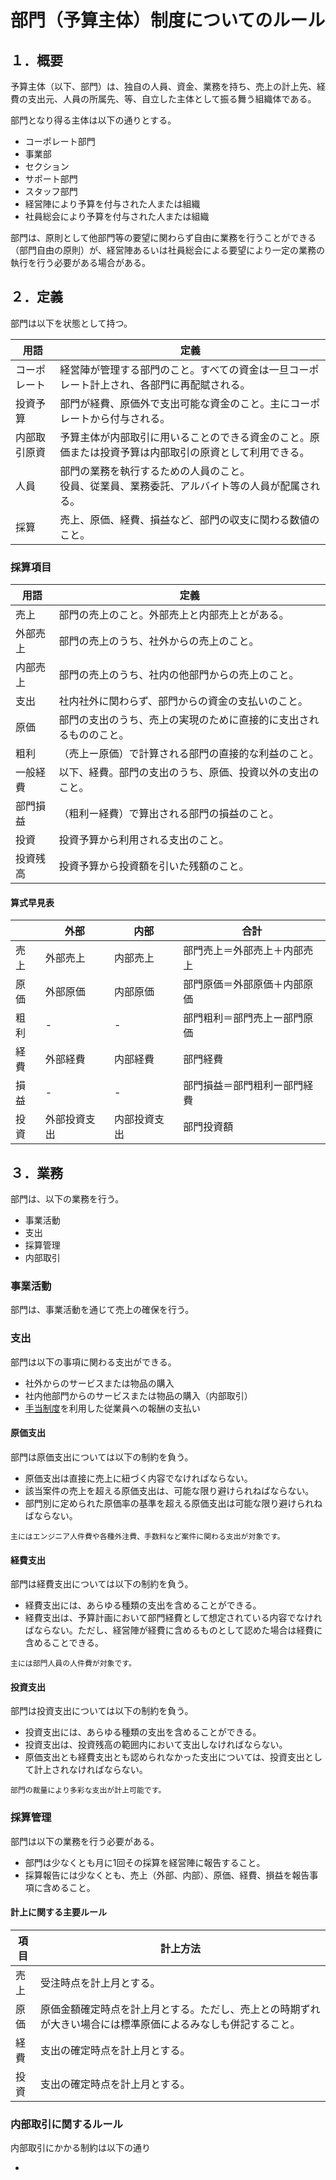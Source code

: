 # 部門（予算主体）制度についてのルール
## １．概要
予算主体（以下、部門）は、独自の人員、資金、業務を持ち、売上の計上先、経費の支出元、人員の所属先、等、自立した主体として振る舞う組織体である。

部門となり得る主体は以下の通りとする。
- コーポレート部門
- 事業部
- セクション
- サポート部門
- スタッフ部門
- 経営陣により予算を付与された人または組織
- 社員総会により予算を付与された人または組織

部門は、原則として他部門等の要望に関わらず自由に業務を行うことができる（部門自由の原則）が、経営陣あるいは社員総会による要望により一定の業務の執行を行う必要がある場合がある。


## ２．定義
部門は以下を状態として持つ。

| 用語 | 定義 |
| --- | --- |
| コーポレート | 経営陣が管理する部門のこと。すべての資金は一旦コーポレート計上され、各部門に再配賦される。 |
| 投資予算 | 部門が経費、原価外で支出可能な資金のこと。主にコーポレートから付与される。 |
| 内部取引原資 | 予算主体が内部取引に用いることのできる資金のこと。原価または投資予算は内部取引の原資として利用できる。 |
| 人員 | 部門の業務を執行するための人員のこと。<br />役員、従業員、業務委託、アルバイト等の人員が配属される。 |
| 採算 | 売上、原価、経費、損益など、部門の収支に関わる数値のこと。 |

### 採算項目
| 用語 | 定義 |
| --- | --- |
| 売上 | 部門の売上のこと。外部売上と内部売上とがある。 |
| 外部売上 | 部門の売上のうち、社外からの売上のこと。 |
| 内部売上 | 部門の売上のうち、社内の他部門からの売上のこと。 |
| 支出 | 社内社外に関わらず、部門からの資金の支払いのこと。 |
| 原価 | 部門の支出のうち、売上の実現のために直接的に支出されるもののこと。 |
| 粗利 | （売上ー原価）で計算される部門の直接的な利益のこと。 |
| 一般経費 | 以下、経費。部門の支出のうち、原価、投資以外の支出のこと。 |
| 部門損益 | （粗利ー経費）で算出される部門の損益のこと。 |
| 投資 | 投資予算から利用される支出のこと。 |
| 投資残高 | 投資予算から投資額を引いた残額のこと。 |


#### 算式早見表

|  | 外部 | 内部 | 合計 |
| --- | --- | --- | --- |
| 売上 | 外部売上 | 内部売上 | 部門売上＝外部売上＋内部売上 |
| 原価 | 外部原価 | 内部原価 | 部門原価＝外部原価＋内部原価 |
| 粗利 | - | - | 部門粗利＝部門売上ー部門原価 |
| 経費 | 外部経費 | 内部経費 | 部門経費 |
| 損益 | - | - | 部門損益＝部門粗利ー部門経費 |
| 投資 | 外部投資支出 | 内部投資支出 | 部門投資額 |

## ３．業務
部門は、以下の業務を行う。

- 事業活動
- 支出
- 採算管理
- 内部取引

### 事業活動
部門は、事業活動を通じて売上の確保を行う。

### 支出
部門は以下の事項に関わる支出ができる。

- 社外からのサービスまたは物品の購入
- 社内他部門からのサービスまたは物品の購入（内部取引）
- [手当制度](https://github.com/imejin-dev/constitution/blob/master/laws/other-pay.md)を利用した従業員への報酬の支払い

#### 原価支出
部門は原価支出については以下の制約を負う。

- 原価支出は直接に売上に紐づく内容でなければならない。
- 該当案件の売上を超える原価支出は、可能な限り避けられねばならない。
- 部門別に定められた原価率の基準を超える原価支出は可能な限り避けられねばならない。

```
主にはエンジニア人件費や各種外注費、手数料など案件に関わる支出が対象です。
```

#### 経費支出
部門は経費支出については以下の制約を負う。

- 経費支出には、あらゆる種類の支出を含めることができる。
- 経費支出は、予算計画において部門経費として想定されている内容でなければならない。ただし、経営陣が経費に含めるものとして認めた場合は経費に含めることできる。

```
主には部門人員の人件費が対象です。
```

#### 投資支出
部門は投資支出については以下の制約を負う。

- 投資支出には、あらゆる種類の支出を含めることができる。
- 投資支出は、投資残高の範囲内において支出しなければならない。
- 原価支出とも経費支出とも認められなかった支出については、投資支出として計上されなければならない。

```
部門の裁量により多彩な支出が計上可能です。
```

### 採算管理
部門は以下の業務を行う必要がある。
- 部門は少なくとも月に1回その採算を経営陣に報告すること。
- 採算報告には少なくとも、売上（外部、内部）、原価、経費、損益を報告事項に含めること。

#### 計上に関する主要ルール

| 項目 | 計上方法 |
| --- | --- |
| 売上 | 受注時点を計上月とする。 |
| 原価 | 原価金額確定時点を計上月とする。ただし、売上との時期ずれが大きい場合には標準原価によるみなしも併記すること。 |
| 経費 | 支出の確定時点を計上月とする。 |
| 投資 | 支出の確定時点を計上月とする。 |

### 内部取引に関するルール
内部取引にかかる制約は以下の通り

- 
